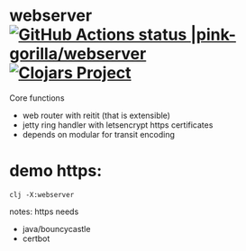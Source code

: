 # webserver [![GitHub Actions status |pink-gorilla/webserver](https://github.com/pink-gorilla/webserver/workflows/CI/badge.svg)](https://github.com/pink-gorilla/webserver/actions?workflow=CI)[![Clojars Project](https://img.shields.io/clojars/v/org.pinkgorilla/webserver.svg)](https://clojars.org/org.pinkgorilla/webserver)


Core functions

- web router with reitit (that is extensible)
- jetty ring handler with letsencrypt https certificates
- depends on modular for transit encoding


# demo https:

```
clj -X:webserver
```

notes: https needs
 - java/bouncycastle
 - certbot